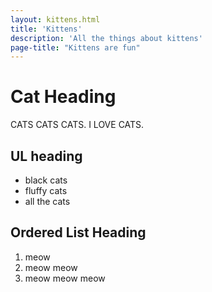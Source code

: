 ```yaml
---
layout: kittens.html
title: 'Kittens'
description: 'All the things about kittens'
page-title: "Kittens are fun"
---
```


# Cat Heading
CATS CATS CATS. I LOVE CATS.

## UL heading
- black cats
- fluffy cats
- all the cats

## Ordered List Heading

1. meow
2. meow meow
3. meow meow meow